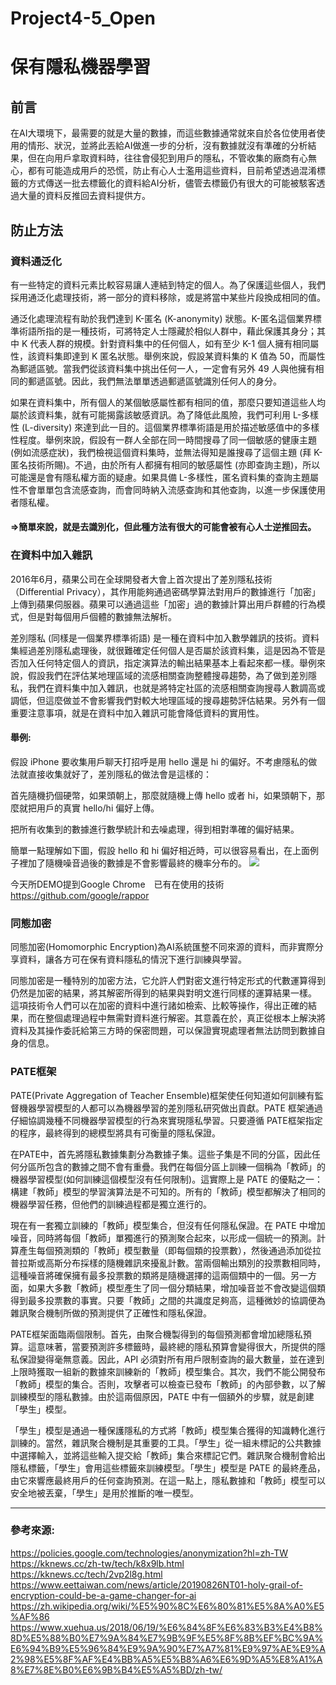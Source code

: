 # Project4-5_Open
# 保有隱私機器學習
## 前言
在AI大環境下，最需要的就是大量的數據，而這些數據通常就來自於各位使用者使用的情形、狀況，並將此丟給AI做進一步的分析，沒有數據就沒有準確的分析結果，但在向用戶拿取資料時，往往會侵犯到用戶的隱私，不管收集的廠商有心無心，都有可能造成用戶的恐慌，防止有心人士濫用這些資料，目前希望透過混淆標籤的方式傳送一批去標籤化的資料給AI分析，儘管去標籤仍有很大的可能被駭客透過大量的資料反推回去資料提供方。
## 防止方法
### 資料通泛化
有一些特定的資料元素比較容易讓人連結到特定的個人。為了保護這些個人，我們採用通泛化處理技術，將一部分的資料移除，或是將當中某些片段換成相同的值。

通泛化處理流程有助於我們達到 K-匿名 (K-anonymity) 狀態。K-匿名這個業界標準術語所指的是一種技術，可將特定人士隱藏於相似人群中，藉此保護其身分；其中 K 代表人群的規模。針對資料集中的任何個人，如有至少 K-1 個人擁有相同屬性，該資料集即達到 K 匿名狀態。舉例來說，假設某資料集的 K 值為 50，而屬性為郵遞區號。當我們從該資料集中挑出任何一人，一定會有另外 49 人與他擁有相同的郵遞區號。因此，我們無法單單透過郵遞區號識別任何人的身分。

如果在資料集中，所有個人的某個敏感屬性都有相同的值，那麼只要知道這些人均屬於該資料集，就有可能揭露該敏感資訊。為了降低此風險，我們可利用 L-多樣性 (L-diversity) 來達到此一目的。這個業界標準術語是用於描述敏感值中的多樣性程度。舉例來說，假設有一群人全部在同一時間搜尋了同一個敏感的健康主題 (例如流感症狀)，我們檢視這個資料集時，並無法得知是誰搜尋了這個主題 (拜 K-匿名技術所賜)。不過，由於所有人都擁有相同的敏感屬性 (亦即查詢主題)，所以可能還是會有隱私權方面的疑慮。如果具備 L-多樣性，匿名資料集的查詢主題屬性不會單單包含流感查詢，而會同時納入流感查詢和其他查詢，以進一步保護使用者隱私權。
#### =>簡單來說，就是去識別化，但此種方法有很大的可能會被有心人士逆推回去。
### 在資料中加入雜訊
2016年6月，蘋果公司在全球開發者大會上首次提出了差別隱私技術（Differential Privacy），其作用能夠通過密碼學算法對用戶的數據進行「加密」上傳到蘋果伺服器。蘋果可以通過這些「加密」過的數據計算出用戶群體的行為模式，但是對每個用戶個體的數據無法解析。

差別隱私 (同樣是一個業界標準術語) 是一種在資料中加入數學雜訊的技術。資料集經過差別隱私處理後，就很難確定任何個人是否屬於該資料集，這是因為不管是否加入任何特定個人的資訊，指定演算法的輸出結果基本上看起來都一樣。舉例來說，假設我們在評估某地理區域的流感相關查詢整體搜尋趨勢，為了做到差別隱私，我們在資料集中加入雜訊，也就是將特定社區的流感相關查詢搜尋人數調高或調低，但這麼做並不會影響我們對較大地理區域的搜尋趨勢評估結果。另外有一個重要注意事項，就是在資料中加入雜訊可能會降低資料的實用性。

#### 舉例:
假設 iPhone 要收集用戶聊天打招呼是用 hello 還是 hi 的偏好。不考慮隱私的做法就直接收集就好了，差別隱私的做法會是這樣的：

首先隨機扔個硬幣，如果頭朝上，那麼就隨機上傳 hello 或者 hi，如果頭朝下，那麼就把用戶的真實 hello/hi 偏好上傳。

把所有收集到的數據進行數學統計和去噪處理，得到相對準確的偏好結果。

簡單一點理解如下圖，假設 hello 和 hi 偏好相近時，可以很容易看出，在上面例子裡加了隨機噪音過後的數據是不會影響最終的機率分布的。
![](https://i.imgur.com/jDEPugV.png)

今天所DEMO提到Google Chrome　已有在使用的技術
https://github.com/google/rappor



### 同態加密

同態加密(Homomorphic Encryption)為AI系統匯整不同來源的資料，而非實際分享資料，讓各方可在保有資料隱私的情況下進行訓練與學習。

同態加密是一種特別的加密方法，它允許人們對密文進行特定形式的代數運算得到仍然是加密的結果，將其解密所得到的結果與對明文進行同樣的運算結果一樣。
這項技術令人們可以在加密的資料中進行諸如檢索、比較等操作，得出正確的結果，而在整個處理過程中無需對資料進行解密。其意義在於，真正從根本上解決將資料及其操作委託給第三方時的保密問題，可以保證實現處理者無法訪問到數據自身的信息。

### PATE框架
PATE(Private Aggregation of Teacher Ensemble)框架使任何知道如何訓練有監督機器學習模型的人都可以為機器學習的差別隱私研究做出貢獻。PATE 框架通過仔細協調幾種不同機器學習模型的行為來實現隱私學習。只要遵循 PATE框架指定的程序，最終得到的總模型將具有可衡量的隱私保證。

在PATE中，首先將隱私數據集劃分為數據子集。這些子集是不同的分區，因此任何分區所包含的數據之間不會有重疊。我們在每個分區上訓練一個稱為「教師」的機器學習模型(如何訓練這個模型沒有任何限制)。這實際上是 PATE 的優點之一：構建「教師」模型的學習演算法是不可知的。所有的「教師」模型都解決了相同的機器學習任務，但他們的訓練過程都是獨立進行的。

現在有一套獨立訓練的「教師」模型集合，但沒有任何隱私保證。在 PATE 中增加噪音，同時將每個「教師」單獨進行的預測聚合起來，以形成一個統一的預測。計算產生每個預測類的「教師」模型數量（即每個類的投票數），然後通過添加從拉普拉斯或高斯分布採樣的隨機雜訊來擾亂計數。當兩個輸出類別的投票數相同時，這種噪音將確保擁有最多投票數的類將是隨機選擇的這兩個類中的一個。另一方面，如果大多數「教師」模型產生了同一個分類結果，增加噪音並不會改變這個類得到最多投票數的事實。只要「教師」之間的共識度足夠高，這種微妙的協調便為雜訊聚合機制所做的預測提供了正確性和隱私保證。

PATE框架面臨兩個限制。首先，由聚合機製得到的每個預測都會增加總隱私預算。這意味著，當要預測許多標籤時，最終總的隱私預算會變得很大，所提供的隱私保證變得毫無意義。因此，API 必須對所有用戶限制查詢的最大數量，並在達到上限時獲取一組新的數據來訓練新的「教師」模型集合。其次，我們不能公開發布「教師」模型的集合。否則，攻擊者可以檢查已發布「教師」的內部參數，以了解訓練模型的隱私數據。由於這兩個原因，PATE 中有一個額外的步驟，就是創建「學生」模型。

「學生」模型是通過一種保護隱私的方式將「教師」模型集合獲得的知識轉化進行訓練的。當然，雜訊聚合機制是其重要的工具。「學生」從一組未標記的公共數據中選擇輸入，並將這些輸入提交給「教師」集合來標記它們。雜訊聚合機制會給出隱私標籤，「學生」會用這些標籤來訓練模型。「學生」模型是 PATE 的最終產品，由它來響應最終用戶的任何查詢預測。在這一點上，隱私數據和「教師」模型可以安全地被丟棄，「學生」是用於推斷的唯一模型。

---

### 參考來源:
https://policies.google.com/technologies/anonymization?hl=zh-TW
https://kknews.cc/zh-tw/tech/k8x9lb.html
https://kknews.cc/tech/2vp2l8g.html
https://www.eettaiwan.com/news/article/20190826NT01-holy-grail-of-encryption-could-be-a-game-changer-for-ai
https://zh.wikipedia.org/wiki/%E5%90%8C%E6%80%81%E5%8A%A0%E5%AF%86
https://www.xuehua.us/2018/06/19/%E6%84%8F%E6%83%B3%E4%B8%8D%E5%88%B0%E7%9A%84%E7%9B%9F%E5%8F%8B%EF%BC%9A%E6%94%B9%E5%96%84%E9%9A%90%E7%A7%81%E9%97%AE%E9%A2%98%E5%8F%AF%E4%BB%A5%E5%B8%A6%E6%9D%A5%E8%A1%A8%E7%8E%B0%E6%9B%B4%E5%A5%BD/zh-tw/
